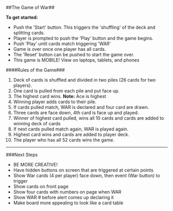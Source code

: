 
##The Game of War##

__To get started:__
- Push the 'Start' button. This triggers the 'shuffling' of the deck and splitting cards.
- Player is prompted to push the 'Play' button and the game begins.
- Push 'Play' until cards match triggering 'WAR'
- Game is over once one player has all cards.
- The 'Reset' button can be pushed to start the game over.
- This game is MOBILE! View on laptops, tablets, and phones

####Rules of the Game###
1. Deck of cards is shuffled and divided in two piles (26 cards for two players).
2. One card is pulled from each pile and put face up.
3. The highest card wins. **Note:** Ace is highest
4. Winning player adds cards to their pile.
5. If cards pulled match, WAR is declared and four card are drawn.
6. Three cards are face down, 4th card is face up and played.
7. Winner of highest card pulled, wins all 10 cards and cards are added to winning deck of cards
8. If next cards pulled match again, WAR is played again. 
9. Highest card wins and cards are added to player deck.
10. The player who has all 52 cards wins the game.

---
###Next Steps
- BE MORE CREATIVE!
- Have hidden buttons on screen that are triggered at certain points
- Show War cards (4 per player) face down, then event (War button) to trigger
- Show cards on front page
- Show four cards with numbers on page when WAR
- Show WAR # before alert comes up declaring it
- Make board more appealing to look like a  card table
